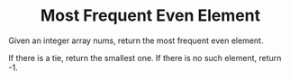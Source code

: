 ﻿<h1 align="center">Most Frequent Even Element</h1>

Given an integer array nums, return the most frequent even element.

If there is a tie, return the smallest one. If there is no such element, return -1.